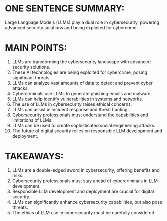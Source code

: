 # ONE SENTENCE SUMMARY:
Large Language Models (LLMs) play a dual role in cybersecurity, powering advanced security solutions and being exploited for cybercrime.

# MAIN POINTS:

1. LLMs are transforming the cybersecurity landscape with advanced security solutions.
2. These AI technologies are being exploited for cybercrime, posing significant threats.
3. LLMs can analyze vast amounts of data to detect and prevent cyber attacks.
4. Cybercriminals use LLMs to generate phishing emails and malware.
5. LLMs can help identify vulnerabilities in systems and networks.
6. The use of LLMs in cybersecurity raises ethical concerns.
7. LLMs can assist in incident response and threat hunting.
8. Cybersecurity professionals must understand the capabilities and limitations of LLMs.
9. LLMs can be used to create sophisticated social engineering attacks.
10. The future of digital security relies on responsible LLM development and deployment.

# TAKEAWAYS:

1. LLMs are a double-edged sword in cybersecurity, offering benefits and risks.
2. Cybersecurity professionals must stay ahead of cybercriminals in LLM development.
3. Responsible LLM development and deployment are crucial for digital security.
4. LLMs can significantly enhance cybersecurity capabilities, but also pose threats.
5. The ethics of LLM use in cybersecurity must be carefully considered.
